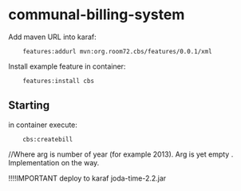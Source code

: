 communal-billing-system
=======================
Add maven URL into karaf:

        features:addurl mvn:org.room72.cbs/features/0.0.1/xml 


Install example feature in container:


        features:install cbs

Starting
-------------------
in container execute:



        cbs:createbill

//Where arg is number of year (for example 2013). 
Arg is yet empty . Implementation on the way.

!!!!IMPORTANT
deploy to karaf joda-time-2.2.jar
